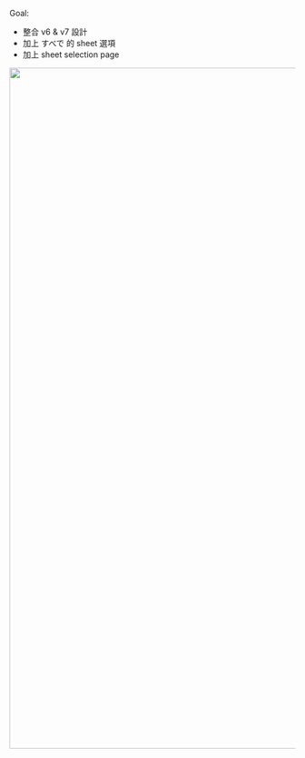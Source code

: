Goal:
  - 整合 v6 & v7 設計
  - 加上 すべで 的 sheet 選項
  - 加上 sheet selection page

<img src="https://raw.githubusercontent.com/wangchou/OnigiriNote/master/design/img/wireframe_v8.jpg" height="1200">

